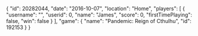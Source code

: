 {
  "id": 20282044,
  "date": "2016-10-07",
  "location": "Home",
  "players": [
    {
      "username": "",
      "userid": 0,
      "name": "James",
      "score": 0,
      "firstTimePlaying": false,
      "win": false
    }
  ],
  "game": {
    "name": "Pandemic: Reign of Cthulhu",
    "id": 192153
  }
}
